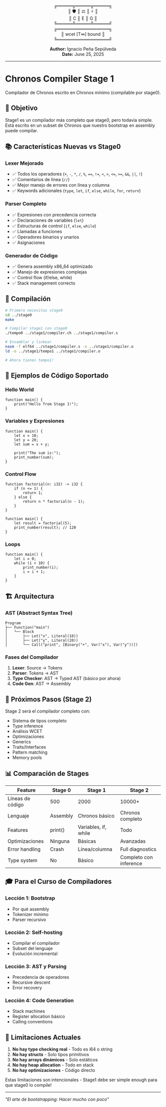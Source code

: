 <div align="center">

╔═════╦═════╦═════╗  
║ 🛡️  ║ ⚖️  ║ ⚡  ║  
║  C  ║  E  ║  G  ║  
╚═════╩═════╩═════╝  
╔═════════════════╗  
║ wcet [T∞] bound ║  
╚═════════════════╝  

**Author:** Ignacio Peña Sepúlveda  
**Date:** June 25, 2025

</div>

---

# Chronos Compiler Stage 1

Compilador de Chronos escrito en Chronos mínimo (compilable por stage0).

## 🎯 Objetivo

Stage1 es un compilador más completo que stage0, pero todavía simple. Está escrito en un subset de Chronos que nuestro bootstrap en assembly puede compilar.

## 📚 Características Nuevas vs Stage0

### Lexer Mejorado
- ✅ Todos los operadores (`+`, `-`, `*`, `/`, `%`, `==`, `!=`, `<`, `>`, `<=`, `>=`, `&&`, `||`, `!`)
- ✅ Comentarios de línea (`//`)
- ✅ Mejor manejo de errores con línea y columna
- ✅ Keywords adicionales (`type`, `let`, `if`, `else`, `while`, `for`, `return`)

### Parser Completo
- ✅ Expresiones con precedencia correcta
- ✅ Declaraciones de variables (`let`)
- ✅ Estructuras de control (`if`, `else`, `while`)
- ✅ Llamadas a funciones
- ✅ Operadores binarios y unarios
- ✅ Asignaciones

### Generador de Código
- ✅ Genera assembly x86_64 optimizado
- ✅ Manejo de expresiones complejas
- ✅ Control flow (if/else, while)
- ✅ Stack management correcto

## 🔧 Compilación

```bash
# Primero necesitas stage0
cd ../stage0
make

# Compilar stage1 con stage0
./tempo0 ../stage1/compiler.ch ../stage1/compiler.s

# Ensamblar y linkear
nasm -f elf64 ../stage1/compiler.s -o ../stage1/compiler.o
ld -o ../stage1/tempo1 ../stage1/compiler.o

# Ahora tienes tempo1!
```

## 📝 Ejemplos de Código Soportado

### Hello World
```tempo
function main() {
    print("Hello from Stage 1!");
}
```

### Variables y Expresiones
```tempo
function main() {
    let x = 10;
    let y = 20;
    let sum = x + y;
    
    print("The sum is:");
    print_number(sum);
}
```

### Control Flow
```tempo
function factorial(n: i32) -> i32 {
    if (n <= 1) {
        return 1;
    } else {
        return n * factorial(n - 1);
    }
}

function main() {
    let result = factorial(5);
    print_number(result); // 120
}
```

### Loops
```tempo
function main() {
    let i = 0;
    while (i < 10) {
        print_number(i);
        i = i + 1;
    }
}
```

## 🏗️ Arquitectura

### AST (Abstract Syntax Tree)
```
Program
├── Function("main")
│   └── Block
│       ├── Let("x", Literal(10))
│       ├── Let("y", Literal(20))
│       └── Call("print", [Binary("+", Var("x"), Var("y"))])
```

### Fases del Compilador
1. **Lexer**: Source → Tokens
2. **Parser**: Tokens → AST
3. **Type Checker**: AST → Typed AST (básico por ahora)
4. **Code Gen**: AST → Assembly

## 🚀 Próximos Pasos (Stage 2)

Stage 2 será el compilador completo con:
- Sistema de tipos completo
- Type inference
- Análisis WCET
- Optimizaciones
- Generics
- Traits/Interfaces
- Pattern matching
- Memory pools

## 📊 Comparación de Stages

| Feature | Stage 0 | Stage 1 | Stage 2 |
|---------|---------|---------|---------|
| Líneas de código | 500 | 2000 | 10000+ |
| Lenguaje | Assembly | Chronos básico | Chronos completo |
| Features | print() | Variables, if, while | Todo |
| Optimizaciones | Ninguna | Básicas | Avanzadas |
| Error handling | Crash | Línea/columna | Full diagnostics |
| Type system | No | Básico | Completo con inference |

## 🎓 Para el Curso de Compiladores

### Lección 1: Bootstrap
- Por qué assembly
- Tokenizer mínimo
- Parser recursivo

### Lección 2: Self-hosting
- Compilar el compilador
- Subset del lenguaje
- Evolución incremental

### Lección 3: AST y Parsing
- Precedencia de operadores
- Recursive descent
- Error recovery

### Lección 4: Code Generation
- Stack machines
- Register allocation básico
- Calling conventions

## 🐛 Limitaciones Actuales

1. **No hay type checking real** - Todo es i64 o string
2. **No hay structs** - Solo tipos primitivos
3. **No hay arrays dinámicos** - Solo estáticos
4. **No hay heap allocation** - Todo en stack
5. **No hay optimizaciones** - Código directo

Estas limitaciones son intencionales - Stage1 debe ser simple enough para que stage0 lo compile!

---

*"El arte de bootstrapping: Hacer mucho con poco"*